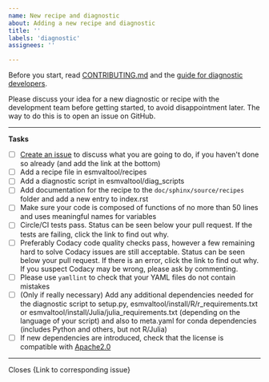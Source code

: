 ```yaml
---
name: New recipe and diagnostic
about: Adding a new recipe and diagnostic
title: ''
labels: 'diagnostic'
assignees: ''

---
```


Before you start, read [CONTRIBUTING.md](https://github.com/ESMValGroup/ESMValTool/blob/version2_development/CONTRIBUTING.md) and the [guide for diagnostic developers](https://esmvaltool.readthedocs.io/en/latest/esmvaldiag/index.html).

Please discuss your idea for a new diagnostic or recipe with the development team before getting started, to avoid disappointment later. The way to do this is to open an issue on GitHub.

---

**Tasks**

-   [ ] [Create an issue](https://github.com/ESMValGroup/ESMValTool/issues) to discuss what you are going to do, if you haven't done so already (and add the link at the bottom)
-   [ ] Add a recipe file in esmvaltool/recipes
-   [ ] Add a diagnostic script in esmvaltool/diag_scripts
-   [ ] Add documentation for the recipe to the `doc/sphinx/source/recipes` folder and add a new entry to index.rst
-   [ ] Make sure your code is composed of functions of no more than 50 lines and uses meaningful names for variables
-   [ ] Circle/CI tests pass. Status can be seen below your pull request. If the tests are failing, click the link to find out why.
-   [ ] Preferably Codacy code quality checks pass, however a few remaining hard to solve Codacy issues are still acceptable. Status can be seen below your pull request. If there is an error, click the link to find out why. If you suspect Codacy may be wrong, please ask by commenting.
-   [ ] Please use `yamllint` to check that your YAML files do not contain mistakes 
-   [ ] (Only if really necessary) Add any additional dependencies needed for the diagnostic script to setup.py, esmvaltool/install/R/r_requirements.txt or esmvaltool/install/Julia/julia_requirements.txt (depending on the language of your script) and also to meta.yaml for conda dependencies (includes Python and others, but not R/Julia)
-   [ ] If new dependencies are introduced, check that the license is compatible with [Apache2.0](https://github.com/ESMValGroup/ESMValTool/blob/version2_development/LICENSE)

---

Closes {Link to corresponding issue}

